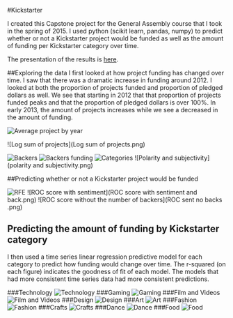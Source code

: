 #Kickstarter


I created this Capstone project for the General Assembly course that I took in the spring of 2015.  I used python (scikit learn, pandas, numpy) to predict whether or not a Kickstarter project would be funded as well as the amount of funding per Kickstarter category over time. 

The presentation of the results is [here](Kickstarter%20presentation.pdf).

##Exploring the data
I first looked at how project funding has changed over time.  I saw that there was a dramatic increase in funding around 2012.  I looked at both the proportion of projects funded and proportion of pledged dollars as well.  We see that starting in 2012 that that proportion of projects funded peaks and that the proportion of pledged dollars is over 100%.  In early 2013, the amount of projects increases while we see a decreased in the amount of funding.

![Average project by year](ave_project_year_graph.png)

![Log sum of projects](Log sum of projects.png)

![Backers](backers.png)
![Backers funding](backers_funding.png)
![Categories](Categories.png)
![Polarity and subjectivity](polarity and subjectivity.png)

##Predicting whether or not a Kickstarter project would be funded

![RFE](RFE.png)
![ROC score with sentiment](ROC score with sentiment and back.png)
![ROC score without the number of backers](ROC sent no backs .png)

## Predicting the amount of funding by Kickstarter category
I then used a time series linear regression predictive model for each category to predict how funding would change over time.  The r-squared (on each figure) indicates the goodness of fit of each model.  The models that had more consistent time series data had more consistent predictions.

###Technology
![Technology](technology_prediction.png)
###Gaming
![Gaming](games2_prediction.png)
###Film and Videos
![Film and Videos](film_and_videos_prediction.png)
###Design
![Design](design_prediction.png)
###Art
![Art](Art_prediction.png)
###Fashion
![Fashion](fashion_prediction.png)
###Crafts
![Crafts](Crafts_prediction.png)
###Dance
![Dance](Dance_prediction.png)
###Food
![Food](Food_prediction.png)

